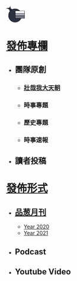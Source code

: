 <img src="Logo.png" width=10%>

# [發佈專欄](/發佈專欄)
- ## 團隊原創
  - ### [壯哉我大天朝](/發佈專欄/壯哉我大天朝)
  - ### 時事專題
  - ### 歷史專題
  - ### 時事速報
- ## 讀者投稿


# [發佈形式](/發佈形式)
- ## [品葱月刊](/發佈形式/品葱月刊)
  - [Year 2020](/發佈形式/品葱月刊/2020.md)
  - [Year 2021](/發佈形式/品葱月刊/2021.md)
- ## Podcast
- ## Youtube Video
